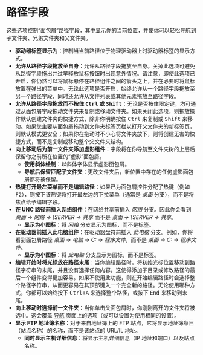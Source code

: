 # 路径字段

这些选项控制“面包屑”路径字段，其中显示你的当前位置，并使你可以轻松导航到子文件夹、兄弟文件夹和父文件夹。

- **驱动器标签显示为**：控制当当前路径位于物理驱动器上时驱动器标签的显示方式。
- **允许从路径字段拖放至自身**：允许从路径字段拖放至自身。关掉此选项可避免从路径字段拖出并过早释放鼠标按钮时出现意外情况。请注意，即使此选项已开启，你仍然可以将鼠标悬停在路径组件之间的箭头之上，并在必要时将鼠标放置在弹出的菜单中。无论此选项是否开启，始终允许从一个路径字段拖放至另一个路径字段，同时还允许从文件列表或其他元素拖放至路径字段。
- **允许从路径字段拖放而不按住 <kbd>Ctrl</kbd> 或 <kbd>Shift</kbd>**：无论是否按住限定键，均可通过从面包屑字段拖动文件夹来复制或移动文件夹。如果关闭此选项，则拖放操作默认创建文件夹的快捷方式，除非你明确按住 <kbd>Ctrl</kbd> 来复制或 <kbd>Shift</kbd> 来移动。如果您主要从面包屑拖动到文件夹标签页栏以打开父文件夹的新标签页，则默认模式更安全；如果你在拖动时不小心将文件夹放下，则将创建无害的快捷方式，而不是复制或移动整个父文件夹结构。
- **向上移动后为前一文件夹添加虚影组件**：字段将在你导航至文件夹树的上层后保留你之前所在位置的“虚影”面包屑。
  - **使用斜体绘制**：以斜体字体显示虚影面包屑。
  - **导航后保留匹配子文件夹**：更改文件夹后，新位置中存在的任何虚影面包屑都将被保留。
- **热键打开最左菜单而不是编辑路径**：如果已为面包屑控件分配了热键（例如 <kbd>F2</kbd>），则按下该热键将打开最左边的下拉菜单（通常是 *桌面* 分支），而不是将焦点给予编辑字段。
- **在 UNC 路径前插入网络组件**：在网络共享前插入 *网络* 分支。因此你会看到 *桌面 -\> 网络 -\> \\SERVER -\> 共享* 而不是 *桌面 -\> \\SERVER -\> 共享*。
  - **显示为小图标**：将 *网络* 分支显示为图标，而不是标签。
- **在驱动器前插入此电脑组件**：在驱动器盘符前插入 *此电脑* 分支。例如，你将看到面包屑路径 *桌面 -\> 电脑 -\> C: -\> 程序文件*，而不是 *桌面 -\> C: -\> 程序文件*。
  - **显示为小图标**：将 *此电脑* 分支显示为图标，而不是标签。
- **编辑开始时将光标放在路径末尾**：当你编辑路径时，将初始光标位置移动到路径字符串的末尾，并且没有选择任何内容。这使得添加子目录或修改路径的最后一个组件变得更加容易。如果不使用此功能，则在开始编辑路径时会选择整个路径字符串，从而更容易在其顶部键入一个完全新的路径。无论使用哪种方式，你都可以始终按下 <kbd>Ctrl+A</kbd> 来选择整个路径，或按下 <kbd>End</kbd> 来移动到末尾。
- **向上移动时选择前一文件夹**：当你单击父面包屑时，你刚刚离开的文件夹将被选中。这会覆盖 [导航](../file_displays/navigation.zh.md) 页面上的选项（或可以设置为使用相同的设置）。
- **显示 FTP 地址簿名称**：对于来自地址簿上的 FTP 站点，它将显示地址簿条目（站点名称）的名称，而不是该站点的 URL/IL 地址。
  - **同时显示主机详细信息**：将显示主机详细信息（IP 地址和端口）以及站点名称。